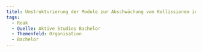 ```yaml
---
titel: Umstrukturierung der Module zur Abschwächung von Kollissionen insb. 3. Semester #KTN #DB #GdW #SD #AVM
tags:
  - Reak
  - Quelle: Aktive Studies Bachelor
  - Themenfeld: Organisation
  - Bachelor
---
```

